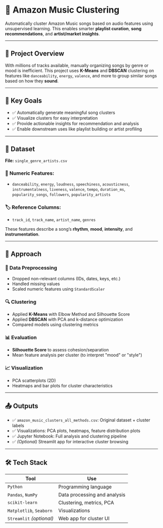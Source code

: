 # 🎵 Amazon Music Clustering

Automatically cluster Amazon Music songs based on audio features using unsupervised learning. This enables smarter **playlist curation**, **song recommendations**, and **artist/market insights**.

---

## 📌 Project Overview

With millions of tracks available, manually organizing songs by genre or mood is inefficient. This project uses **K-Means** and **DBSCAN** clustering on features like `danceability`, `energy`, `valence`, and more to group similar songs based on how they **sound**.

---

## 🎯 Key Goals

- ✅ Automatically generate meaningful song clusters  
- ✅ Visualize clusters for easy interpretation  
- ✅ Provide actionable insights for recommendation and analysis  
- ✅ Enable downstream uses like playlist building or artist profiling  

---

## 📂 Dataset

**File:** `single_genre_artists.csv`

### 🔢 Numeric Features:
- `danceability`, `energy`, `loudness`, `speechiness`, `acousticness`,  
  `instrumentalness`, `liveness`, `valence`, `tempo`, `duration_ms`,  
  `popularity_songs`, `followers`, `popularity_artists`

### 🏷️ Reference Columns:
- `track_id`, `track_name`, `artist_name`, `genres`

These features describe a song’s **rhythm**, **mood**, **intensity**, and **instrumentation**.

---

## 🧠 Approach

### 🔧 Data Preprocessing
- Dropped non-relevant columns (IDs, dates, keys, etc.)
- Handled missing values
- Scaled numeric features using `StandardScaler`

### 🔍 Clustering
- Applied **K-Means** with Elbow Method and Silhouette Score
- Applied **DBSCAN** with PCA and k-distance optimization
- Compared models using clustering metrics

### 📊 Evaluation
- **Silhouette Score** to assess cohesion/separation
- Mean feature analysis per cluster (to interpret "mood" or "style")

### 📈 Visualization
- PCA scatterplots (2D)
- Heatmaps and bar plots for cluster characteristics

---

## 📤 Outputs

- ✅ `amazon_music_clusters_all_methods.csv`: Original dataset + cluster labels  
- ✅ Visualizations: PCA plots, heatmaps, feature distribution plots  
- ✅ Jupyter Notebook: Full analysis and clustering pipeline  
- ✅ *(Optional)* Streamlit app for interactive cluster browsing  

---

## 🛠️ Tech Stack

| Tool             | Use                            |
|------------------|---------------------------------|
| `Python`         | Programming language            |
| `Pandas`, `NumPy`| Data processing and analysis    |
| `scikit-learn`   | Clustering, metrics, PCA        |
| `Matplotlib`, `Seaborn` | Visualizations         |
| `Streamlit` *(optional)* | Web app for cluster UI  |





